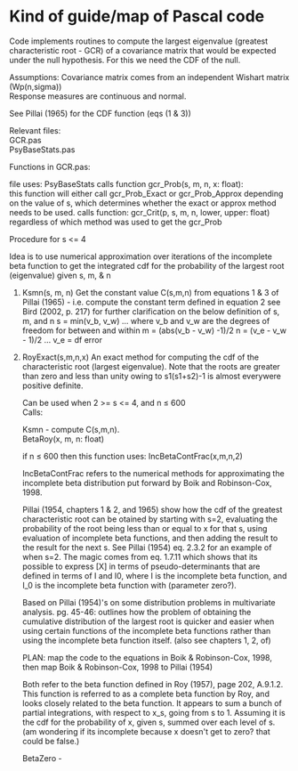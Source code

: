 # Kind of guide/map of Pascal code

Code implements routines to compute the largest eigenvalue (greatest characteristic root - GCR) of a covariance matrix that would be expected under the null hypothesis.  For this we need the CDF of the null.  

Assumptions:  Covariance matrix comes from an independent Wishart matrix (Wp(n,sigma))  
Response measures are continuous and normal.  

See Pillai (1965) for the CDF function (eqs (1 & 3))

Relevant files:  
GCR.pas  
PsyBaseStats.pas  

Functions in GCR.pas:

file uses: PsyBaseStats
calls function gcr_Prob(s, m, n, x: float):\
            this function will either call gcr_Prob_Exact or gcr_Prob_Approx depending on the value of s, which determines whether the exact or approx method needs to be used.
calls function: gcr_Crit(p, s, m, n, lower, upper: float) regardless of which method was used to get the gcr_Prob

Procedure for s <= 4

Idea is to use numerical approximation over iterations of the incomplete beta function to get the integrated cdf for the probability of the largest root (eigenvalue) given s, m, & n



1. Ksmn(s, m, n)
  Get the constant value C(s,m,n) from equations 1 & 3 of Pillai (1965) - i.e. compute the constant term defined in equation 2
  see Bird (2002, p. 217) for further clarification on the below definition of s, m, and n
  s = min(v_b, v_w) … where v_b and v_w are the degrees of freedom for between and within
  m = (abs(v_b - v_w) -1)/2
  n = (v_e - v_w - 1)/2 … v_e = df error
 

2. RoyExact(s,m,n,x)
    An exact method for computing the cdf of the characteristic root (largest eigenvalue). 
    Note that the roots are greater than zero and less than unity owing to s1(s1+s2)-1 is almost everywere positive definite. 
    
    Can be used when 2 >= s <= 4, and n ≤ 600  
    Calls:  


    Ksmn - compute C(s,m,n).  
     BetaRoy(x, m, n: float) 
    
    if n ≤ 600 then this function uses: IncBetaContFrac(x,m,n,2)
    
      IncBetaContFrac refers to the numerical methods for approximating the incomplete beta distribution put forward by Boik and Robinson-Cox, 1998. 
      
      Pillai (1954, chapters 1 & 2, and 1965) show how the cdf of the greatest characteristic root can be otained by starting with s=2, evaluating the probability of the root being less than or equal to x for that s, using evaluation of incomplete beta functions, and then adding the result to the result for the next s. See Pillai (1954) eq. 2.3.2 for an example of when s=2. The magic comes from eq. 1.7.11 which shows that its possible to express [X] in terms of pseudo-determinants that are defined in terms of I and I0, where I is the incomplete beta function, and I_0 is the incomplete beta function with (parameter zero?).






      Based on Pillai (1954)'s on some distribution problems in multivariate analysis. pg. 45-46: outlines how the problem of obtaining the cumulative distribution of the largest root is quicker and easier when using certain functions of the incomplete beta functions rather than using the incomplete beta function itself. (also see chapters 1, 2, of)
        

    PLAN: map the code to the equations in Boik & Robinson-Cox, 1998, then map Boik & Robinson-Cox, 1998 to Pillai (1954)
    
    Both refer to the beta function defined in Roy (1957), page 202, A.9.1.2. This function is referred to as a complete beta function by Roy, and looks closely related to the beta function. It appears to sum a bunch of partial integrations, with respect to x_s, going from s to 1. Assuming it is the cdf for the probability of x, given s, summed over each level of s.  (am wondering if its incomplete because x doesn't get to zero? that could be false.)
    
    

    BetaZero - 



    
    

  



